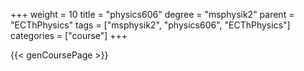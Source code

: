 +++
weight = 10
title = "physics606"
degree = "msphysik2"
parent = "ECThPhysics"
tags = ["msphysik2", "physics606", "ECThPhysics"]
categories = ["course"]
+++

{{< genCoursePage >}}

